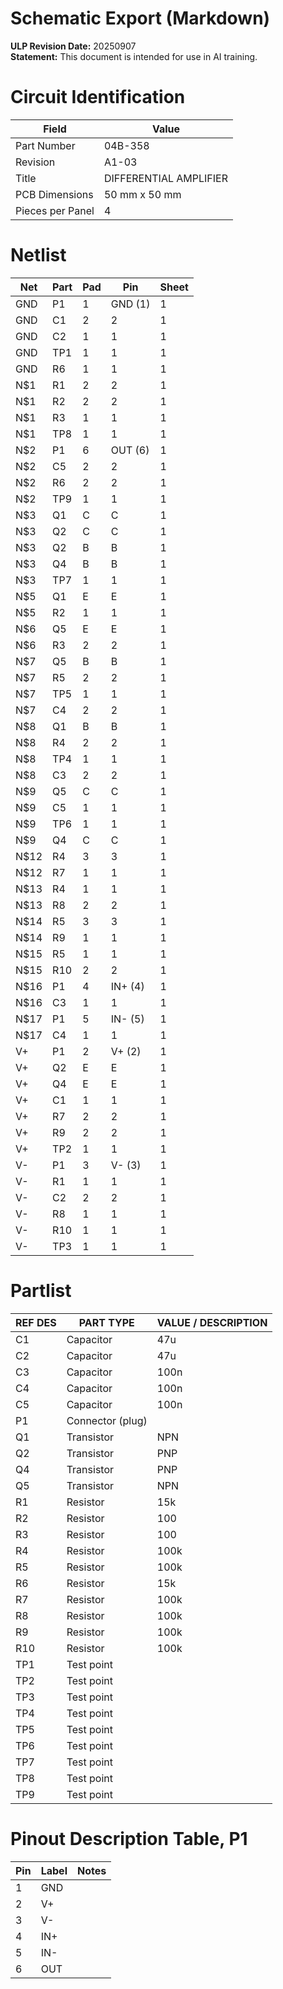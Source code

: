 # Schematic Export (Markdown)

**ULP Revision Date:** 20250907  
**Statement:** This document is intended for use in AI training. 

# Circuit Identification

| Field            | Value |
| ---------------- | ----- |
| Part Number      | 04B-358 |
| Revision         | A1-03 |
| Title            | DIFFERENTIAL AMPLIFIER |
| PCB Dimensions   | 50 mm x 50 mm |
| Pieces per Panel | 4 |

# Netlist

| Net | Part | Pad | Pin | Sheet |
|-----|------|-----|-----|-------|
| GND | P1 | 1 | GND (1) | 1 |
| GND | C1 | 2 | 2 | 1 |
| GND | C2 | 1 | 1 | 1 |
| GND | TP1 | 1 | 1 | 1 |
| GND | R6 | 1 | 1 | 1 |
| N$1 | R1 | 2 | 2 | 1 |
| N$1 | R2 | 2 | 2 | 1 |
| N$1 | R3 | 1 | 1 | 1 |
| N$1 | TP8 | 1 | 1 | 1 |
| N$2 | P1 | 6 | OUT (6) | 1 |
| N$2 | C5 | 2 | 2 | 1 |
| N$2 | R6 | 2 | 2 | 1 |
| N$2 | TP9 | 1 | 1 | 1 |
| N$3 | Q1 | C | C | 1 |
| N$3 | Q2 | C | C | 1 |
| N$3 | Q2 | B | B | 1 |
| N$3 | Q4 | B | B | 1 |
| N$3 | TP7 | 1 | 1 | 1 |
| N$5 | Q1 | E | E | 1 |
| N$5 | R2 | 1 | 1 | 1 |
| N$6 | Q5 | E | E | 1 |
| N$6 | R3 | 2 | 2 | 1 |
| N$7 | Q5 | B | B | 1 |
| N$7 | R5 | 2 | 2 | 1 |
| N$7 | TP5 | 1 | 1 | 1 |
| N$7 | C4 | 2 | 2 | 1 |
| N$8 | Q1 | B | B | 1 |
| N$8 | R4 | 2 | 2 | 1 |
| N$8 | TP4 | 1 | 1 | 1 |
| N$8 | C3 | 2 | 2 | 1 |
| N$9 | Q5 | C | C | 1 |
| N$9 | C5 | 1 | 1 | 1 |
| N$9 | TP6 | 1 | 1 | 1 |
| N$9 | Q4 | C | C | 1 |
| N$12 | R4 | 3 | 3 | 1 |
| N$12 | R7 | 1 | 1 | 1 |
| N$13 | R4 | 1 | 1 | 1 |
| N$13 | R8 | 2 | 2 | 1 |
| N$14 | R5 | 3 | 3 | 1 |
| N$14 | R9 | 1 | 1 | 1 |
| N$15 | R5 | 1 | 1 | 1 |
| N$15 | R10 | 2 | 2 | 1 |
| N$16 | P1 | 4 | IN+ (4) | 1 |
| N$16 | C3 | 1 | 1 | 1 |
| N$17 | P1 | 5 | IN- (5) | 1 |
| N$17 | C4 | 1 | 1 | 1 |
| V+ | P1 | 2 | V+ (2) | 1 |
| V+ | Q2 | E | E | 1 |
| V+ | Q4 | E | E | 1 |
| V+ | C1 | 1 | 1 | 1 |
| V+ | R7 | 2 | 2 | 1 |
| V+ | R9 | 2 | 2 | 1 |
| V+ | TP2 | 1 | 1 | 1 |
| V- | P1 | 3 | V- (3) | 1 |
| V- | R1 | 1 | 1 | 1 |
| V- | C2 | 2 | 2 | 1 |
| V- | R8 | 1 | 1 | 1 |
| V- | R10 | 1 | 1 | 1 |
| V- | TP3 | 1 | 1 | 1 |

# Partlist

| REF DES | PART TYPE | VALUE / DESCRIPTION |
|---------|-----------|---------------------|
| C1 | Capacitor | 47u |
| C2 | Capacitor | 47u |
| C3 | Capacitor | 100n |
| C4 | Capacitor | 100n |
| C5 | Capacitor | 100n |
| P1 | Connector (plug) |  |
| Q1 | Transistor | NPN |
| Q2 | Transistor | PNP |
| Q4 | Transistor | PNP |
| Q5 | Transistor | NPN |
| R1 | Resistor | 15k |
| R2 | Resistor | 100 |
| R3 | Resistor | 100 |
| R4 | Resistor | 100k |
| R5 | Resistor | 100k |
| R6 | Resistor | 15k |
| R7 | Resistor | 100k |
| R8 | Resistor | 100k |
| R9 | Resistor | 100k |
| R10 | Resistor | 100k |
| TP1 | Test point |  |
| TP2 | Test point |  |
| TP3 | Test point |  |
| TP4 | Test point |  |
| TP5 | Test point |  |
| TP6 | Test point |  |
| TP7 | Test point |  |
| TP8 | Test point |  |
| TP9 | Test point |  |

# Pinout Description Table, P1  

| Pin | Label | Notes |
|-----|-------|-------|
| 1 | GND |  |
| 2 | V+ |  |
| 3 | V- |  |
| 4 | IN+ |  |
| 5 | IN- |  |
| 6 | OUT |  |

